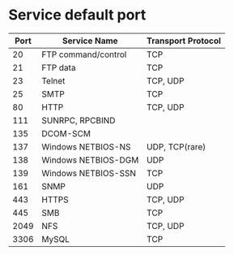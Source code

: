 # Service default port

| Port   | Service Name        | Transport Protocol |
|------- | ------------------- | ------------------ |
| 20     | FTP command/control | TCP                |
| 21     | FTP data            | TCP                |
| 23     | Telnet              | TCP, UDP           |
| 25     | SMTP                | TCP                |
| 80     | HTTP                | TCP, UDP           |
| 111    | SUNRPC, RPCBIND     |                    |
| 135    | DCOM-SCM            |                    |
| 137    | Windows NETBIOS-NS  | UDP, TCP(rare)     |
| 138    | Windows NETBIOS-DGM | UDP                |
| 139    | Windows NETBIOS-SSN | TCP                |
| 161    | SNMP                | UDP                |
| 443    | HTTPS               | TCP, UDP           |
| 445    | SMB                 | TCP                |
| 2049   | NFS                 | TCP, UDP           |
| 3306   | MySQL               | TCP                |
